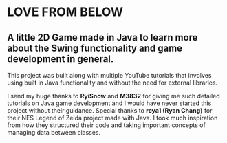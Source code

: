 # LOVE FROM BELOW

## A little 2D Game made in Java to learn more about the Swing functionality and game development in general.
This project was built along with multiple YouTube tutorials that involves using built in Java functionality and without the need for external libraries. 

I send my huge thanks to **RyiSnow** and **M3832** for giving me such detailed tutorials on Java game development and I would have never started this project without their guidance. Special thanks to **rcya1 (Ryan Chang)** for their NES Legend of Zelda project made with Java. I took much inspiration from how they structured their code and taking important concepts of managing data between classes. 
